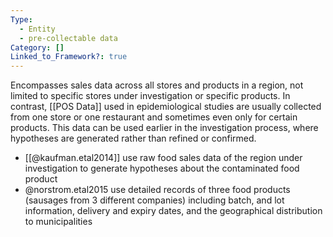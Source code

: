 ```yaml
---
Type:
  - Entity
  - pre-collectable data
Category: []
Linked_to_Framework?: true
---
```

Encompasses sales data across all stores and products in a region, not limited to specific stores under investigation or specific products. In contrast, [[POS Data]] used in epidemiological studies are usually collected from one store or one restaurant and sometimes even only for certain products. This data can be used earlier in the investigation process, where hypotheses are generated rather than refined or confirmed. 

- [[@kaufman.etal2014]] use raw food sales data of the region under investigation to generate hypotheses about the contaminated food product
- @norstrom.etal2015 use detailed records of three food products (sausages from 3 different companies) including batch, and lot information, delivery and expiry dates, and the geographical distribution to municipalities